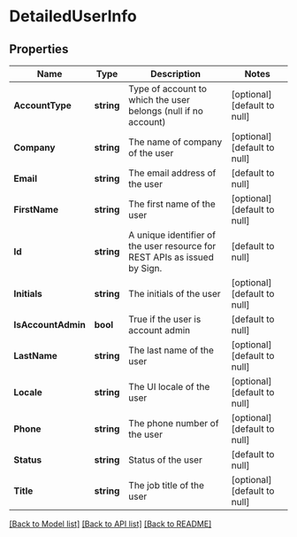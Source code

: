 # DetailedUserInfo

## Properties
Name | Type | Description | Notes
------------ | ------------- | ------------- | -------------
**AccountType** | **string** | Type of account to which the user belongs (null if no account) | [optional] [default to null]
**Company** | **string** | The name of company of the user | [optional] [default to null]
**Email** | **string** | The email address of the user | [default to null]
**FirstName** | **string** | The first name of the user | [optional] [default to null]
**Id** | **string** | A unique identifier of the user resource for REST APIs as issued by Sign. | [default to null]
**Initials** | **string** | The initials of the user | [optional] [default to null]
**IsAccountAdmin** | **bool** | True if the user is account admin | [default to null]
**LastName** | **string** | The last name of the user | [optional] [default to null]
**Locale** | **string** | The UI locale of the user | [optional] [default to null]
**Phone** | **string** | The phone number of the user | [optional] [default to null]
**Status** | **string** | Status of the user | [default to null]
**Title** | **string** | The job title of the user | [optional] [default to null]

[[Back to Model list]](../README.md#documentation-for-models) [[Back to API list]](../README.md#documentation-for-api-endpoints) [[Back to README]](../README.md)


